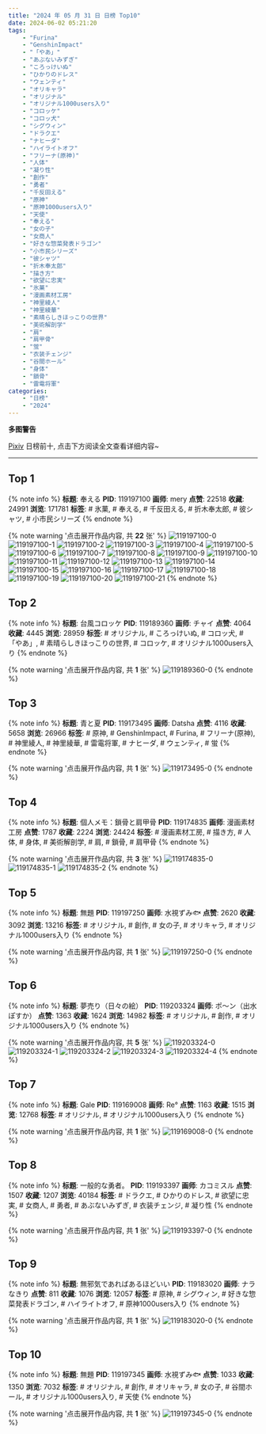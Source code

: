 ```yaml
---
title: "2024 年 05 月 31 日 日榜 Top10"
date: 2024-06-02 05:21:20
tags:
    - "Furina"
    - "GenshinImpact"
    - "「やあ」"
    - "あぶないみずぎ"
    - "ころっけいぬ"
    - "ひかりのドレス"
    - "ウェンティ"
    - "オリキャラ"
    - "オリジナル"
    - "オリジナル1000users入り"
    - "コロッケ"
    - "コロッ犬"
    - "シグウィン"
    - "ドラクエ"
    - "ナヒーダ"
    - "ハイライトオフ"
    - "フリーナ(原神)"
    - "人体"
    - "凝り性"
    - "創作"
    - "勇者"
    - "千反田える"
    - "原神"
    - "原神1000users入り"
    - "天使"
    - "奉える"
    - "女の子"
    - "女商人"
    - "好きな惣菜発表ドラゴン"
    - "小市民シリーズ"
    - "彼シャツ"
    - "折木奉太郎"
    - "描き方"
    - "欲望に忠実"
    - "氷菓"
    - "漫画素材工房"
    - "神里綾人"
    - "神里綾華"
    - "素晴らしきほっこりの世界"
    - "美術解剖学"
    - "肩"
    - "肩甲骨"
    - "蛍"
    - "衣装チェンジ"
    - "谷間ホール"
    - "身体"
    - "鎖骨"
    - "雷電将軍"
categories:
    - "日榜"
    - "2024"
---
```


<i class="fa fa-triangle-exclamation"></i>**多图警告**<i class="fa fa-triangle-exclamation"></i>

[Pixiv](https://www.pixiv.net/) 日榜前十, 点击下方阅读全文查看详细内容~

<!-- more -->

---

## Top 1

{% note info %}
**标题**: 奉える
**PID**: 119197100 **画师**: mery
**点赞**: 22518 **收藏**: 24991 **浏览**: 171781
**标签**: # 氷菓, # 奉える, # 千反田える, # 折木奉太郎, # 彼シャツ, # 小市民シリーズ
{% endnote %}

{% note warning '点击展开作品内容, 共 **22** 张' %}
![119197100-0](https://i.pixiv.re/img-original/img/2024/05/31/00/17/43/119197100_p0.png)
![119197100-1](https://i.pixiv.re/img-original/img/2024/05/31/00/17/43/119197100_p1.png)
![119197100-2](https://i.pixiv.re/img-original/img/2024/05/31/00/17/43/119197100_p2.png)
![119197100-3](https://i.pixiv.re/img-original/img/2024/05/31/00/17/43/119197100_p3.png)
![119197100-4](https://i.pixiv.re/img-original/img/2024/05/31/00/17/43/119197100_p4.png)
![119197100-5](https://i.pixiv.re/img-original/img/2024/05/31/00/17/43/119197100_p5.png)
![119197100-6](https://i.pixiv.re/img-original/img/2024/05/31/00/17/43/119197100_p6.png)
![119197100-7](https://i.pixiv.re/img-original/img/2024/05/31/00/17/43/119197100_p7.png)
![119197100-8](https://i.pixiv.re/img-original/img/2024/05/31/00/17/43/119197100_p8.png)
![119197100-9](https://i.pixiv.re/img-original/img/2024/05/31/00/17/43/119197100_p9.png)
![119197100-10](https://i.pixiv.re/img-original/img/2024/05/31/00/17/43/119197100_p10.png)
![119197100-11](https://i.pixiv.re/img-original/img/2024/05/31/00/17/43/119197100_p11.png)
![119197100-12](https://i.pixiv.re/img-original/img/2024/05/31/00/17/43/119197100_p12.png)
![119197100-13](https://i.pixiv.re/img-original/img/2024/05/31/00/17/43/119197100_p13.png)
![119197100-14](https://i.pixiv.re/img-original/img/2024/05/31/00/17/43/119197100_p14.png)
![119197100-15](https://i.pixiv.re/img-original/img/2024/05/31/00/17/43/119197100_p15.png)
![119197100-16](https://i.pixiv.re/img-original/img/2024/05/31/00/17/43/119197100_p16.png)
![119197100-17](https://i.pixiv.re/img-original/img/2024/05/31/00/17/43/119197100_p17.png)
![119197100-18](https://i.pixiv.re/img-original/img/2024/05/31/00/17/43/119197100_p18.png)
![119197100-19](https://i.pixiv.re/img-original/img/2024/05/31/00/17/43/119197100_p19.png)
![119197100-20](https://i.pixiv.re/img-original/img/2024/05/31/00/17/43/119197100_p20.png)
![119197100-21](https://i.pixiv.re/img-original/img/2024/05/31/00/17/43/119197100_p21.png)
{% endnote %}

## Top 2

{% note info %}
**标题**: 台風コロッケ
**PID**: 119189360 **画师**: チャイ
**点赞**: 4064 **收藏**: 4445 **浏览**: 28959
**标签**: # オリジナル, # ころっけいぬ, # コロッ犬, # 「やあ」, # 素晴らしきほっこりの世界, # コロッケ, # オリジナル1000users入り
{% endnote %}

{% note warning '点击展开作品内容, 共 **1** 张' %}
![119189360-0](https://i.pixiv.re/img-original/img/2024/05/30/20/30/04/119189360_p0.png)
{% endnote %}

## Top 3

{% note info %}
**标题**: 青と夏
**PID**: 119173495 **画师**: Datsha
**点赞**: 4116 **收藏**: 5658 **浏览**: 26966
**标签**: # 原神, # GenshinImpact, # Furina, # フリーナ(原神), # 神里綾人, # 神里綾華, # 雷電将軍, # ナヒーダ, # ウェンティ, # 蛍
{% endnote %}

{% note warning '点击展开作品内容, 共 **1** 张' %}
![119173495-0](https://i.pixiv.re/img-original/img/2024/05/30/03/38/51/119173495_p0.png)
{% endnote %}

## Top 4

{% note info %}
**标题**: 個人メモ：鎖骨と肩甲骨
**PID**: 119174835 **画师**: 漫画素材工房
**点赞**: 1787 **收藏**: 2224 **浏览**: 24424
**标签**: # 漫画素材工房, # 描き方, # 人体, # 身体, # 美術解剖学, # 肩, # 鎖骨, # 肩甲骨
{% endnote %}

{% note warning '点击展开作品内容, 共 **3** 张' %}
![119174835-0](https://i.pixiv.re/img-original/img/2024/05/30/06/00/10/119174835_p0.jpg)
![119174835-1](https://i.pixiv.re/img-original/img/2024/05/30/06/00/10/119174835_p1.jpg)
![119174835-2](https://i.pixiv.re/img-original/img/2024/05/30/06/00/10/119174835_p2.jpg)
{% endnote %}

## Top 5

{% note info %}
**标题**: 無題
**PID**: 119197250 **画师**: 水視ずみ🐟
**点赞**: 2620 **收藏**: 3092 **浏览**: 13216
**标签**: # オリジナル, # 創作, # 女の子, # オリキャラ, # オリジナル1000users入り
{% endnote %}

{% note warning '点击展开作品内容, 共 **1** 张' %}
![119197250-0](https://i.pixiv.re/img-original/img/2024/05/31/00/22/04/119197250_p0.png)
{% endnote %}

## Top 6

{% note info %}
**标题**: 夢売り（日々の絵）
**PID**: 119203324 **画师**: ポ～ン（出水ぽすか）
**点赞**: 1363 **收藏**: 1624 **浏览**: 14982
**标签**: # オリジナル, # 創作, # オリジナル1000users入り
{% endnote %}

{% note warning '点击展开作品内容, 共 **5** 张' %}
![119203324-0](https://i.pixiv.re/img-original/img/2024/05/31/07/30/05/119203324_p0.jpg)
![119203324-1](https://i.pixiv.re/img-original/img/2024/05/31/07/30/05/119203324_p1.jpg)
![119203324-2](https://i.pixiv.re/img-original/img/2024/05/31/07/30/05/119203324_p2.jpg)
![119203324-3](https://i.pixiv.re/img-original/img/2024/05/31/07/30/05/119203324_p3.jpg)
![119203324-4](https://i.pixiv.re/img-original/img/2024/05/31/07/30/05/119203324_p4.jpg)
{% endnote %}

## Top 7

{% note info %}
**标题**: Gale
**PID**: 119169008 **画师**: Re°
**点赞**: 1163 **收藏**: 1515 **浏览**: 12768
**标签**: # オリジナル, # オリジナル1000users入り
{% endnote %}

{% note warning '点击展开作品内容, 共 **1** 张' %}
![119169008-0](https://i.pixiv.re/img-original/img/2024/05/30/00/00/21/119169008_p0.png)
{% endnote %}

## Top 8

{% note info %}
**标题**: 一般的な勇者。
**PID**: 119193397 **画师**: カコミスル
**点赞**: 1507 **收藏**: 1207 **浏览**: 40184
**标签**: # ドラクエ, # ひかりのドレス, # 欲望に忠実, # 女商人, # 勇者, # あぶないみずぎ, # 衣装チェンジ, # 凝り性
{% endnote %}

{% note warning '点击展开作品内容, 共 **1** 张' %}
![119193397-0](https://i.pixiv.re/img-original/img/2024/05/31/02/04/25/119193397_p0.jpg)
{% endnote %}

## Top 9

{% note info %}
**标题**: 無邪気であればあるほどいい
**PID**: 119183020 **画师**: ナラなきり
**点赞**: 811 **收藏**: 1076 **浏览**: 12057
**标签**: # 原神, # シグウィン, # 好きな惣菜発表ドラゴン, # ハイライトオフ, # 原神1000users入り
{% endnote %}

{% note warning '点击展开作品内容, 共 **1** 张' %}
![119183020-0](https://i.pixiv.re/img-original/img/2024/05/30/15/51/39/119183020_p0.png)
{% endnote %}

## Top 10

{% note info %}
**标题**: 無題
**PID**: 119197345 **画师**: 水視ずみ🐟
**点赞**: 1033 **收藏**: 1350 **浏览**: 7032
**标签**: # オリジナル, # 創作, # オリキャラ, # 女の子, # 谷間ホール, # オリジナル1000users入り, # 天使
{% endnote %}

{% note warning '点击展开作品内容, 共 **1** 张' %}
![119197345-0](https://i.pixiv.re/img-original/img/2024/05/31/00/24/44/119197345_p0.png)
{% endnote %}
